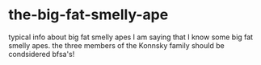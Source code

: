 # the-big-fat-smelly-ape
typical info about big fat smelly apes
I am saying that I know some big fat smelly apes. the three members of the Konnsky family should be condsidered bfsa's!
